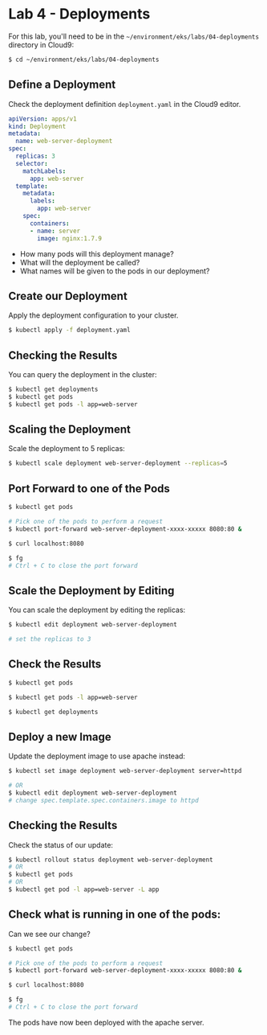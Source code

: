 # Lab 4 - Deployments

For this lab, you'll need to be in the `~/environment/eks/labs/04-deployments` directory in Cloud9:

```bash
$ cd ~/environment/eks/labs/04-deployments
```

## Define a Deployment

Check the deployment definition `deployment.yaml` in the Cloud9 editor.

```yaml
apiVersion: apps/v1
kind: Deployment
metadata:
  name: web-server-deployment
spec:
  replicas: 3
  selector:
    matchLabels:
      app: web-server
  template:
    metadata:
      labels:
        app: web-server
    spec:
      containers:
      - name: server
        image: nginx:1.7.9
```

- How many pods will this deployment manage?
- What will the deployment be called?
- What names will be given to the pods in our deployment?

## Create our Deployment

Apply the deployment configuration to your cluster.

```bash
$ kubectl apply -f deployment.yaml
```

## Checking the Results

You can query the deployment in the cluster:

```bash
$ kubectl get deployments
$ kubectl get pods
$ kubectl get pods -l app=web-server
```

## Scaling the Deployment

Scale the deployment to 5 replicas:

```bash
$ kubectl scale deployment web-server-deployment --replicas=5
```

## Port Forward to one of the Pods

```bash
$ kubectl get pods

# Pick one of the pods to perform a request
$ kubectl port-forward web-server-deployment-xxxx-xxxxx 8080:80 &

$ curl localhost:8080

$ fg
# Ctrl + C to close the port forward
```

## Scale the Deployment by Editing

You can scale the deployment by editing the replicas:

```bash
$ kubectl edit deployment web-server-deployment

# set the replicas to 3
```

## Check the Results

```bash
$ kubectl get pods

$ kubectl get pods -l app=web-server

$ kubectl get deployments
```

## Deploy a new Image

Update the deployment image to use apache instead:

```bash
$ kubectl set image deployment web-server-deployment server=httpd

# OR
$ kubectl edit deployment web-server-deployment
# change spec.template.spec.containers.image to httpd
```

## Checking the Results

Check the status of our update:

```bash
$ kubectl rollout status deployment web-server-deployment
# OR
$ kubectl get pods
# OR
$ kubectl get pod -l app=web-server -L app
```

## Check what is running in one of the pods:

Can we see our change?

```bash
$ kubectl get pods

# Pick one of the pods to perform a request
$ kubectl port-forward web-server-deployment-xxxx-xxxxx 8080:80 &

$ curl localhost:8080

$ fg
# Ctrl + C to close the port forward
```

The pods have now been deployed with the apache server.
